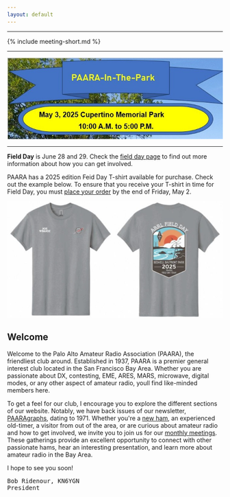 ```yaml
---
layout: default
---
```


---

{% include meeting-short.md %}

---

[![PAARA In The Park 2025](/events/images/PITP_banner_2025.jpg)](/events.html)

---

**Field Day** is June 28 and 29. Check the [field day page](/fieldday.html) to find out more information about how you can get involved.

PAARA has a 2025 edition Feid Day T-shirt available for purchase. Check out the example below. To ensure that you receive your T-shirt in time for Field Day, you must [place your order](https://forms.gle/Q4fXjM3HWyiZ34mc9) by the end of Friday, May 2.

![field-day-2025-tshirt-2.jpg](/fieldday/field-day-2025-tshirt-2.jpg)


## Welcome

Welcome to the Palo Alto Amateur Radio Association (PAARA), the friendliest club around.  Established in 1937, PAARA is a premier general interest club located in the San Francisco Bay Area.  Whether you are passionate about DX, contesting, EME, ARES, MARS, microwave, digital modes, or any other aspect of amateur radio, youll find like-minded members here.

To get a feel for our club, I encourage you to explore the different sections of our website.  Notably, we have back issues of our newsletter, [PAARAgraphs](newsletter.md), dating to 1971. Whether you're a [new ham](newham.md), an experienced old-timer, a visitor from out of the area, or are curious about amateur radio and how to get involved, we invite you to join us for our [monthly meetings](meetings.md).  These gatherings provide an excellent opportunity to connect with other passionate hams, hear an interesting presentation, and learn more about amateur radio in the Bay Area.

I hope to see you soon!

<pre>
Bob Ridenour, KN6YGN
President
</pre>
